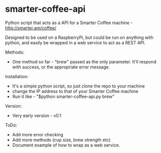 # smarter-coffee-api
Python script that acts as a API for a Smarter Coffee machine - http://smarter.am/coffee/

Designed to be used on a RaspberryPi, but could be run on anything with python, and easily be wrapped in a web service to act as a REST API.

Methods:
- One method so far - "brew" passed as the only parameter. It'll respond with success, or the appropriate error message.

Installation:
- It's a simple python script, so just clone the repo to your machine 
- change the IP address to that of your Smarter Coffee machine
- Run it like - "$python smarter-coffee-api.py brew"

Version:
- Very early version - v0.1

ToDo:
- Add more error checking
- Add more methods (cup size, brew strength etc)
- Document example of how to wrap as a web service.
